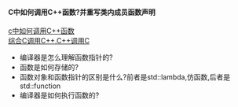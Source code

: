 #### C中如何调用C++函数?并重写类内成员函数声明
[c中如何调用C++函数](https://blog.csdn.net/nizqsut/article/details/52148973)<br>
[综合C调用C++,C++调用C](https://www.cnblogs.com/ruili07/p/9728389.html)


* 编译器是怎么理解函数指针的?
* 函数是如何存储的?
* 函数对象和函数指针的区别是什么?前者是std::lambda,仿函数,后者是std::function
* 编译器是如何执行函数的?